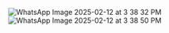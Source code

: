 ![WhatsApp Image 2025-02-12 at 3 38 32 PM](https://github.com/user-attachments/assets/a6ee2657-f86d-4e9a-b1aa-cdeb6bd01e75)
![WhatsApp Image 2025-02-12 at 3 38 50 PM](https://github.com/user-attachments/assets/87a49b8e-4b54-4bcd-adb4-7d76464e0921)
